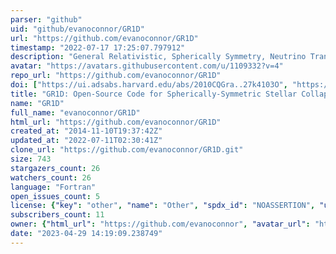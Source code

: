 ```yaml
---
parser: "github"
uid: "github/evanoconnor/GR1D"
url: "https://github.com/evanoconnor/GR1D"
timestamp: "2022-07-17 17:25:07.797912"
description: "General Relativistic, Spherically Symmetry, Neutrino Transport Code for Stellar Collapse"
avatar: "https://avatars.githubusercontent.com/u/1109332?v=4"
repo_url: "https://github.com/evanoconnor/GR1D"
doi: ["https://ui.adsabs.harvard.edu/abs/2010CQGra..27k4103O", "https://ui.adsabs.harvard.edu/abs/2010ascl.soft10022O/abstract"]
title: "GR1D: Open-Source Code for Spherically-Symmetric Stellar Collapse to Neutron Stars and Black Holes"
name: "GR1D"
full_name: "evanoconnor/GR1D"
html_url: "https://github.com/evanoconnor/GR1D"
created_at: "2014-11-10T19:37:42Z"
updated_at: "2022-07-11T02:30:41Z"
clone_url: "https://github.com/evanoconnor/GR1D.git"
size: 743
stargazers_count: 26
watchers_count: 26
language: "Fortran"
open_issues_count: 5
license: {"key": "other", "name": "Other", "spdx_id": "NOASSERTION", "url": null, "node_id": "MDc6TGljZW5zZTA="}
subscribers_count: 11
owner: {"html_url": "https://github.com/evanoconnor", "avatar_url": "https://avatars.githubusercontent.com/u/1109332?v=4", "login": "evanoconnor", "type": "User"}
date: "2023-04-29 14:19:09.238749"
---
```

